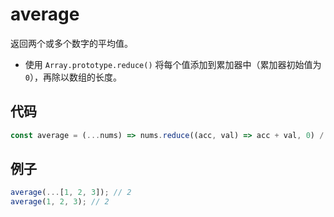 # average

返回两个或多个数字的平均值。

- 使用 `Array.prototype.reduce()` 将每个值添加到累加器中（累加器初始值为 `0`），再除以数组的长度。

## 代码

```js
const average = (...nums) => nums.reduce((acc, val) => acc + val, 0) / nums.length;
```

## 例子

```js
average(...[1, 2, 3]); // 2
average(1, 2, 3); // 2
```
